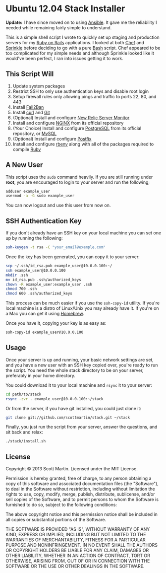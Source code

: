 # Ubuntu 12.04 Stack Installer

**Update:** I have since moved on to using [Ansible](http://www.ansible.com). It gave me the reliability I needed while remaining fairly simple to understand.

This is a simple shell script I wrote to quickly set up staging and production servers for my [Ruby on Rails](http://rubyonrails.org) applications. I looked at both [Chef](http://wiki.opscode.com/display/chef/Home) and [Sprinkle](https://github.com/crafterm/sprinkle) before deciding to go with a pure [Bash](http://en.wikipedia.org/wiki/Bash_\(Unix_shell\)) script. Chef appeared to be too complicated for my simple needs and although Sprinkle looked like it would've been perfect, I ran into issues getting it to work.

## This Script Will

1. Update system packages
2. Restrict SSH to only use authentication keys and disable root login
3. Setup firewall rules only allowing pings and traffic to ports 22, 80, and 443
4. Install [Fail2Ban](http://www.fail2ban.org)
5. Install [curl](http://curl.haxx.se) and [Git](http://git-scm.com)
6. (Optional) Install and configure [New Relic Server Monitor](http://newrelic.com/lp/server-monitoring)
7. Install and configure [NGINX](http://nginx.com) from its official repository
8. (Your Choice) Install and configure [PostgreSQL](http://postgresql.org) from its official repository, or [MySQL](http://mysql.com)
9. (Optional) Install and configure [Postfix](http://www.postfix.org)
10. Install and configure [rbenv](https://github.com/sstephenson/rbenv) along with all of the packages required to compile [Ruby](http://www.ruby-lang.org)

## A New User

This script uses the `sudo` command heavily. If you are still running under **root**, you are encouraged to login to your server and run the following;

```bash
adduser example_user
usermod -a -G sudo example_user
```

You can now logout and use this user from now on.

## SSH Authentication Key

If you don't already have an SSH key on your local machine you can set one up by running the following:

```bash
ssh-keygen -t rsa -C "your_email@example.com"
```

Once the key has been generated, you can copy it to your server:

```bash
scp ~/.ssh/id_rsa.pub example_user@10.0.0.100:~/
ssh example_user@10.0.0.100
mkdir .ssh
mv id_rsa.pub .ssh/authorized_keys
chown -R example_user:example_user .ssh
chmod 700 .ssh
chmod 600 .ssh/authorized_keys
```

This process can be much easier if you use the `ssh-copy-id` utility. If you're local machine is a distro of Linux/Unix you may already have it. If you're on a Mac you can get it using [Homebrew](http://mxcl.github.com/homebrew).

Once you have it, copying your key is as easy as:

```bash
ssh-copy-id example_user@10.0.0.100
```

## Usage

Once your server is up and running, your basic network settings are set, and you have a new user with an SSH key copied over, you're ready to run the script. You need the whole stack directory to be on your server, preferably in your home directory.

You could download it to your local machine and `rsync` it to your server:

```bash
cd path/to/stack
rsync -zvr . example_user@10.0.0.100:~/stack
```

Or from the server, if you have git installed, you could just clone it:

```bash
git clone git://github.com/scottmartin/stack.git ~/stack
```

Finally, you just run the script from your server, answer the questions, and sit back and relax:

```bash
./stack/install.sh
```

## License

Copyright © 2013 Scott Martin. Licensed under the MIT License.

Permission is hereby granted, free of charge, to any person obtaining a copy of this software and associated documentation files (the "Software"), to deal in the Software without restriction, including without limitation the rights to use, copy, modify, merge, publish, distribute, sublicense, and/or sell copies of the Software, and to permit persons to whom the Software is furnished to do so, subject to the following conditions:

The above copyright notice and this permission notice shall be included in all copies or substantial portions of the Software.

THE SOFTWARE IS PROVIDED "AS IS", WITHOUT WARRANTY OF ANY KIND, EXPRESS OR IMPLIED, INCLUDING BUT NOT LIMITED TO THE WARRANTIES OF MERCHANTABILITY, FITNESS FOR A PARTICULAR PURPOSE AND NONINFRINGEMENT. IN NO EVENT SHALL THE AUTHORS OR COPYRIGHT HOLDERS BE LIABLE FOR ANY CLAIM, DAMAGES OR OTHER LIABILITY, WHETHER IN AN ACTION OF CONTRACT, TORT OR OTHERWISE, ARISING FROM, OUT OF OR IN CONNECTION WITH THE SOFTWARE OR THE USE OR OTHER DEALINGS IN THE SOFTWARE.
